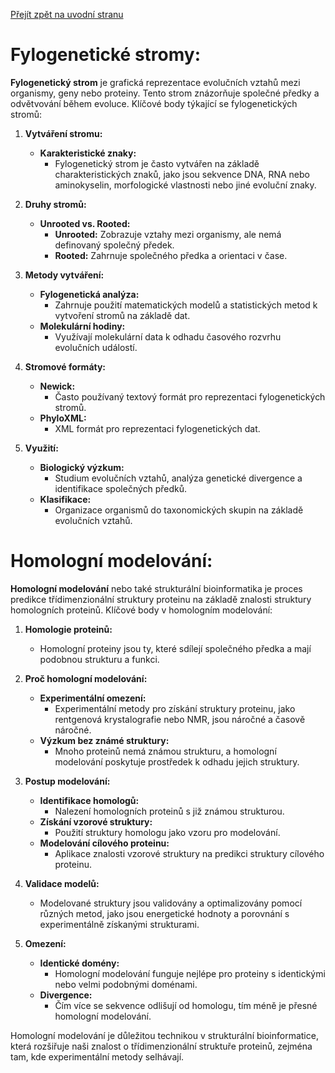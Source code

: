 [Přejít zpět na uvodní stranu](../README.md)

# Fylogenetické stromy:

**Fylogenetický strom** je grafická reprezentace evolučních vztahů mezi organismy, geny nebo proteiny. Tento strom znázorňuje společné předky a odvětvování během evoluce. Klíčové body týkající se fylogenetických stromů:

1. **Vytváření stromu:**
   - **Karakteristické znaky:**
     - Fylogenetický strom je často vytvářen na základě charakteristických znaků, jako jsou sekvence DNA, RNA nebo aminokyselin, morfologické vlastnosti nebo jiné evoluční znaky.

2. **Druhy stromů:**
   - **Unrooted vs. Rooted:**
     - **Unrooted:** Zobrazuje vztahy mezi organismy, ale nemá definovaný společný předek.
     - **Rooted:** Zahrnuje společného předka a orientaci v čase.

3. **Metody vytváření:**
   - **Fylogenetická analýza:**
     - Zahrnuje použití matematických modelů a statistických metod k vytvoření stromů na základě dat.
   - **Molekulární hodiny:**
     - Využívají molekulární data k odhadu časového rozvrhu evolučních událostí.

4. **Stromové formáty:**
   - **Newick:**
     - Často používaný textový formát pro reprezentaci fylogenetických stromů.
   - **PhyloXML:**
     - XML formát pro reprezentaci fylogenetických dat.

5. **Využití:**
   - **Biologický výzkum:**
     - Studium evolučních vztahů, analýza genetické divergence a identifikace společných předků.
   - **Klasifikace:**
     - Organizace organismů do taxonomických skupin na základě evolučních vztahů.

# Homologní modelování:

**Homologní modelování** nebo také strukturální bioinformatika je proces predikce třídimenzionální struktury proteinu na základě znalosti struktury homologních proteinů. Klíčové body v homologním modelování:

1. **Homologie proteinů:**
   - Homologní proteiny jsou ty, které sdílejí společného předka a mají podobnou strukturu a funkci.

2. **Proč homologní modelování:**
   - **Experimentální omezení:**
     - Experimentální metody pro získání struktury proteinu, jako rentgenová krystalografie nebo NMR, jsou náročné a časově náročné.
   - **Výzkum bez známé struktury:**
     - Mnoho proteinů nemá známou strukturu, a homologní modelování poskytuje prostředek k odhadu jejich struktury.

3. **Postup modelování:**
   - **Identifikace homologů:**
     - Nalezení homologních proteinů s již známou strukturou.
   - **Získání vzorové struktury:**
     - Použití struktury homologu jako vzoru pro modelování.
   - **Modelování cílového proteinu:**
     - Aplikace znalosti vzorové struktury na predikci struktury cílového proteinu.

4. **Validace modelů:**
   - Modelované struktury jsou validovány a optimalizovány pomocí různých metod, jako jsou energetické hodnoty a porovnání s experimentálně získanými strukturami.

5. **Omezení:**
   - **Identické domény:**
     - Homologní modelování funguje nejlépe pro proteiny s identickými nebo velmi podobnými doménami.
   - **Divergence:**
     - Čím více se sekvence odlišují od homologu, tím méně je přesné homologní modelování.

Homologní modelování je důležitou technikou v strukturální bioinformatice, která rozšiřuje naši znalost o třídimenzionální struktuře proteinů, zejména tam, kde experimentální metody selhávají.